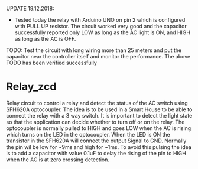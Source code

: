 UPDATE 19.12.2018:
- Tested today the relay with Arduino UNO on pin 2 which is configured with PULL UP resistor. The circuit worked very good and the capacitor successfully reported only LOW as long as the AC light is ON, and HIGH as long as the AC is OFF. 

TODO: Test the circuit with long wiring more than 25 meters and put the capacitor near the controller itself and monitor the performance.
The above TODO has been verified successfully

# Relay_zcd
Relay circuit to control a relay and detect the status of the AC switch using SFH620A optocoupler. 
The idea is to be used in a Smart House to be able to connect the relay with a 3 way switch. It is important to detect the light state so that the application can decide whether to turn off or on the relay. 
The optocoupler is normally pulled to HIGH and goes LOW when the AC is rising which turns on the LED in the optocoupler. When the LED is ON the transistor in the SFH620A will connect the output Signal to GND.
Normally the pin wil be low for ~9ms and high for ~1ms. To avoid this pulsing the idea is to add a capacitor with value 0.1uF to delay the rising of the pin to HIGH when the AC is at zero crossing detection.
